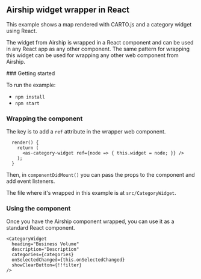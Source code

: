 ## Airship widget wrapper in React

This example shows a map rendered with CARTO.js and a category widget using React.

The widget from Airship is wrapped in a React component and can be used in any React app as any other component. The same pattern for wrapping this widget can be used for wrapping any other web component from Airship.

### Getting started

To run the example:

- `npm install`
- `npm start`

### Wrapping the component

The key is to add a `ref` attribute in the wrapper web component.

```
  render() {
    return (
      <as-category-widget ref={node => { this.widget = node; }} />
    );
  }
```

Then, in `componentDidMount()` you can pass the props to the component and add event listeners.

The file where it's wrapped in this example is at `src/CategoryWidget`.

### Using the component

Once you have the Airship component wrapped, you can use it as a standard React component.

```
<CategoryWidget
  heading="Business Volume"
  description="Description"
  categories={categories}
  onSelectedChanged={this.onSelectedChanged}
  showClearButton={!!filter}
/>
```
